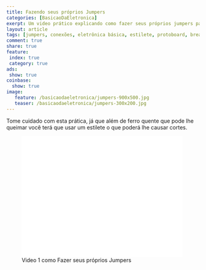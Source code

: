 ```yaml
---
title: Fazendo seus próprios Jumpers
categories: [BasicaoDaEletronica]
exerpt: Um video prático explicando como fazer seus próprios jumpers para que possa desenvolver seus protótipos, sem fios embolados.
layout: article
tags: [jumpers, conexões, eletrônica básica, estilete, protoboard, breadboard, circuitos, protótipos]
comment: true
share: true
feature:
 index: true
 category: true
ads: 
 show: true
coinbase:
  show: true
image:
   feature: /basicaodaeletronica/jumpers-900x500.jpg
   teaser: /basicaodaeletronica/jumpers-300x200.jpg
---
```


Tome cuidado com esta prática, já que além de ferro quente que pode lhe queimar
você terá que usar um estilete o que poderá lhe causar cortes.

<figure>
<iframe width="420" height="315" src="//www.youtube.com/embed/eL77eZvyFpw" frameborder="0" allowfullscreen></iframe>
<figcaption>Video 1 como Fazer seus próprios Jumpers</figcaption>
</figure>

